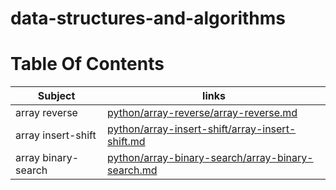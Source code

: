 # data-structures-and-algorithms 

# Table Of Contents 

| Subject     | links |
| ----------- | ----------- |
| array reverse | [python/array-reverse/array-reverse.md](python/array-reverse/array-reverse.md) | 
| array insert-shift | [python/array-insert-shift/array-insert-shift.md](python/array-insert-shift/array-insert-shift.md) | 
| array binary-search | [python/array-binary-search/array-binary-search.md](python/array-binary-search/array-binary-search.md) | 